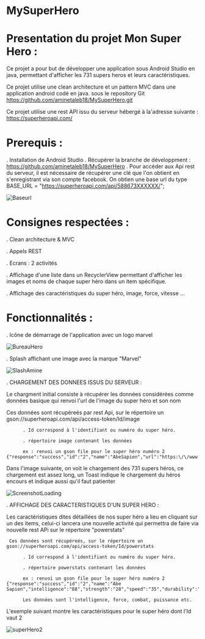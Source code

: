 # MySuperHero
# Presentation  du projet Mon Super Hero :

Ce  projet  a pour but de développer une application sous Android Studio en java, permettant d'afficher les 731 supers heros
et  leurs caractéristiques.

Ce projet utilise  une clean architecture et un pattern MVC dans une application android codé en java.
sous le repository Git https://github.com/aminetaleb18/MySuperHero.git

Ce projet  utilise une  rest API issu du serveur hébergé à la'adresse suivante :  https://superheroapi.com/
# Prerequis :

  .  Installation de Android Studio
  .  Récupérer la branche de développment : https://github.com/aminetaleb18/MySuperHero
  .  Pour accéder aux Api rest du serveur, il est nécessaire de récupérer une clé que l'on obtient en s'enregistrant via son compte      facebook. On obtien une base url du type BASE_URL = "https://superheroapi.com/api/588673XXXXXX/";
  
  ![Baseurl](https://user-images.githubusercontent.com/62145128/82763219-5453ec80-9e06-11ea-86b2-d7a56b4df42c.png)

  
# Consignes respectées : 

  . Clean architecture & MVC
  
  . Appels REST
  
  . Ecrans : 2 activités
  
  . Affichage d'une liste dans un RecyclerView permettant d'afficher les images et noms de chaque super héro dans un item spécifique.
  
  . Affichage des caractéristiques du super héro, image, force, vitesse ...
  
  # Fonctionnalités :
  
  . Icône de démarrage de l'application avec un logo marvel
  
  ![BureauHero](https://user-images.githubusercontent.com/62145128/82762611-48fec200-9e02-11ea-9f5a-4f666776e5a8.png)
    
  . Splash affichant une image avec la marque "Marvel"
  
  ![SlashAmine](https://user-images.githubusercontent.com/62145128/82762673-a4c94b00-9e02-11ea-8a29-6386c6aacd93.png)

  . CHARGEMENT DES DONNEES ISSUS DU SERVEUR :   
  
  Le chargment initial consiste à récupérer les données considérées comme données basique qui renvoi
   l'url de l'image du super héro et son nom
   
   Ces données sont récupéreés par rest Api, sur le répertoire un gson://superheroapi.com/api/access-token/Id/image
        
          . Id correspond à l'identifiant ou numéro du super héro.
         
          . répertoire image contenant les données
          
          ex : renvoi un gson file pour le super héro numéro 2 {"response":"success","id":"2","name":"AbeSapien","url":"https:\/\/www.superherodb.com\/pictures2\/portraits\/10\/100\/956.jpg"}
          
  Dans l'image suivante, on voit le chargement des 731 supers héros, ce chargement est assez long, un Toast indique le chargement du héros encours et indique aussi qu'il faut patienter
  
  ![ScreenshotLoading](https://user-images.githubusercontent.com/62145128/82763103-71d48680-9e05-11ea-81e5-02bf0fa6f038.jpg)
  
  . AFFICHAGE DES CARACTERISTIQUES D'UN SUPER HERO :
  
  Les caractéristiques dites détaillées de nos super héro a lieu en cliquant sur un des items, celui-ci lancera une nouvelle activité
  qui permettra de faire via nouvelle rest APi sur le répertoire "powerstats"
  
     Ces données sont récupéreés, sur le répertoire un gson://superheroapi.com/api/access-token/Id/powerstats
        
          . Id correspond à l'identifiant ou numéro du super héro.
         
          . répertoire powerstats contenant les données
          
          ex : renvoi un gson file pour le super héro numéro 2 {"response":"success","id":"2","name":"Abe Sapien","intelligence":"88","strength":"28","speed":"35","durability":"65","power":"100","combat":"85"}
          
          Les données sont l'intelligence, force, combat, puissance etc.
          
L'exemple suivant montre les caractéristiques pour le super héro dont l'Id vaut 2

![superHero2](https://user-images.githubusercontent.com/62145128/82763565-042a5980-9e09-11ea-8e31-945de3acddea.jpg)

          
  
  
  
